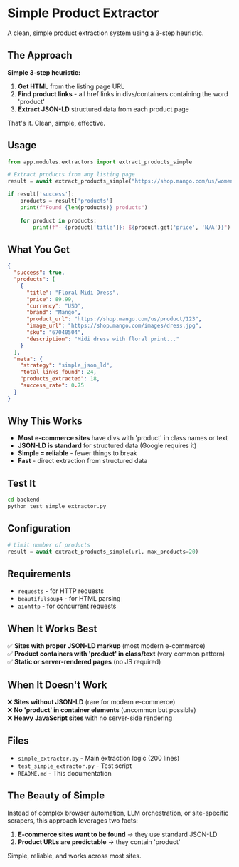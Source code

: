 # Simple Product Extractor

A clean, simple product extraction system using a 3-step heuristic.

## The Approach

**Simple 3-step heuristic:**

1. **Get HTML** from the listing page URL
2. **Find product links** - all href links in divs/containers containing the word 'product'
3. **Extract JSON-LD** structured data from each product page

That's it. Clean, simple, effective.

## Usage

```python
from app.modules.extractors import extract_products_simple

# Extract products from any listing page
result = await extract_products_simple("https://shop.mango.com/us/women/dresses")

if result['success']:
    products = result['products']
    print(f"Found {len(products)} products")
    
    for product in products:
        print(f"- {product['title']}: ${product.get('price', 'N/A')}")
```

## What You Get

```json
{
  "success": true,
  "products": [
    {
      "title": "Floral Midi Dress",
      "price": 89.99,
      "currency": "USD",
      "brand": "Mango",
      "product_url": "https://shop.mango.com/us/product/123",
      "image_url": "https://shop.mango.com/images/dress.jpg",
      "sku": "67040504",
      "description": "Midi dress with floral print..."
    }
  ],
  "meta": {
    "strategy": "simple_json_ld",
    "total_links_found": 24,
    "products_extracted": 18,
    "success_rate": 0.75
  }
}
```

## Why This Works

- **Most e-commerce sites** have divs with 'product' in class names or text
- **JSON-LD is standard** for structured data (Google requires it)
- **Simple = reliable** - fewer things to break
- **Fast** - direct extraction from structured data

## Test It

```bash
cd backend
python test_simple_extractor.py
```

## Configuration

```python
# Limit number of products
result = await extract_products_simple(url, max_products=20)
```

## Requirements

- `requests` - for HTTP requests
- `beautifulsoup4` - for HTML parsing  
- `aiohttp` - for concurrent requests

## When It Works Best

✅ **Sites with proper JSON-LD markup** (most modern e-commerce)  
✅ **Product containers with 'product' in class/text** (very common pattern)  
✅ **Static or server-rendered pages** (no JS required)

## When It Doesn't Work

❌ **Sites without JSON-LD** (rare for modern e-commerce)  
❌ **No 'product' in container elements** (uncommon but possible)  
❌ **Heavy JavaScript sites** with no server-side rendering

## Files

- `simple_extractor.py` - Main extraction logic (200 lines)
- `test_simple_extractor.py` - Test script
- `README.md` - This documentation

## The Beauty of Simple

Instead of complex browser automation, LLM orchestration, or site-specific scrapers, this approach leverages two facts:

1. **E-commerce sites want to be found** → they use standard JSON-LD
2. **Product URLs are predictable** → they contain 'product'

Simple, reliable, and works across most sites.
